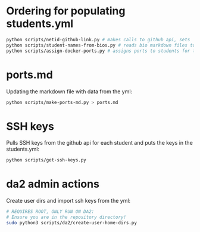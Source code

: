 # Ordering for populating students.yml

```bash
python scripts/netid-github-link.py # makes calls to github api, sets 'github' and creates netids in students.yml
python scripts/student-names-from-bios.py # reads bio markdown files to get 'firstname' 'lastname'
python scripts/assign-docker-ports.py # assigns ports to students for their docker containers
```

# ports.md

Updating the markdown file with data from the yml:

```bash
python scripts/make-ports-md.py > ports.md
```

# SSH keys

Pulls SSH keys from the github api for each student and puts the keys in the students.yml:

```bash
python scripts/get-ssh-keys.py
```

# da2 admin actions

Create user dirs and import ssh keys from the yml:

```bash
# REQUIRES ROOT, ONLY RUN ON DA2:
# Ensure you are in the repository directory!
sudo python3 scripts/da2/create-user-home-dirs.py
```

